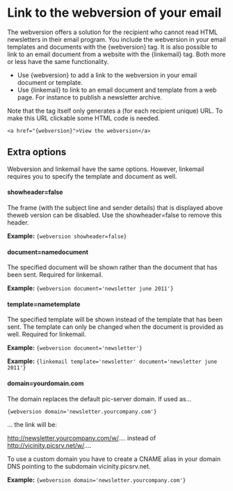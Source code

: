 # Link to the webversion of your email

The webversion offers a solution for the recipient who cannot read HTML
newsletters in their email program. You include the webversion in your
email templates and documents with the {webversion} tag. It is also
possible to link to an email document from a website with the
{linkemail} tag. Both more or less have the same functionality.

-   Use {webversion} to add a link to the webversion in your email
    document or template.
-   Use {linkemail} to link to an email document and template from a web
    page. For instance to publish a newsletter archive.

Note that the tag itself only generates a (for each recipient unique)
URL. To make this URL clickable some HTML code is needed.

`<a href="{webversion}">View the webversion</a>`

Extra options
-------------

Webversion and linkemail have the same options. However, linkemail
requires you to specify the template and document as well.

#### showheader=false

The frame (with the subject line and sender details) that is displayed
above theweb version can be disabled. Use the showheader=false to remove
this header.

**Example:** `{webversion showheader=false}`

#### document=namedocument

The specified document will be shown rather than the document that has
been sent. Required for linkemail.

**Example:** `{webversion document='newsletter june 2011'}`

#### template=nametemplate

The specified template will be shown instead of the template that has
been sent. The template can only be changed when the document is
provided as well. Required for linkemail.

**Example:** `{webversion document='newsletter'}`

**Example:**
`{linkemail template='newsletter' document='newsletter june 2011'}`

#### domain=yourdomain.com

The domain replaces the default pic-server domain. If used as...

`{webversion domain='newsletter.yourcompany.com'}`

... the link will be:

http://newsletter.yourcompany.com/w/.... instead of
http://vicinity.picsrv.net/w/....

To use a custom domain you have to create a CNAME alias in your domain
DNS pointing to the subdomain vicinity.picsrv.net.

**Example:** `{webversion domain='newsletter.yourcompany.com'}`
